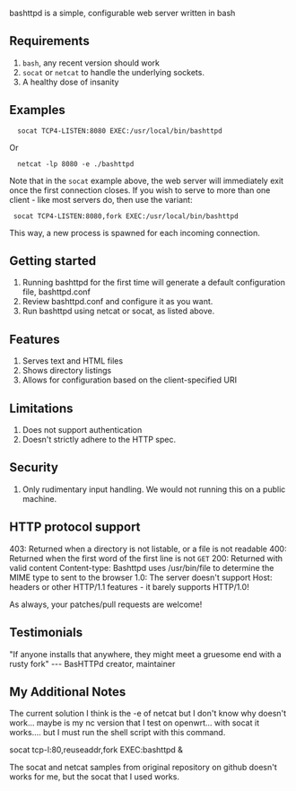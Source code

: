 bashttpd is a simple, configurable web server written in bash

Requirements
-------------

  1. `bash`, any recent version should work
  2. `socat` or `netcat` to handle the underlying sockets. 
  3. A healthy dose of insanity

Examples
---------

      socat TCP4-LISTEN:8080 EXEC:/usr/local/bin/bashttpd

Or

      netcat -lp 8080 -e ./bashttpd

Note that in the `socat` example above, the web server will immediately exit once the first connection closes. If you wish to serve to more than one client - like most servers do, then use the variant:

     socat TCP4-LISTEN:8080,fork EXEC:/usr/local/bin/bashttpd

This way, a new process is spawned for each incoming connection.


Getting started
----------------

  1. Running bashttpd for the first time will generate a default configuration file, bashttpd.conf
  2. Review bashttpd.conf and configure it as you want.
  3. Run bashttpd using netcat or socat, as listed above.

Features
---------

  1. Serves text and HTML files
  2. Shows directory listings
  3. Allows for configuration based on the client-specified URI

Limitations
------------

  1. Does not support authentication
  2. Doesn't strictly adhere to the HTTP spec.

Security
--------

  1. Only rudimentary input handling.  We would not running this on a public machine.

HTTP protocol support
---------------------

  403: Returned when a directory is not listable, or a file is not readable
  400: Returned when the first word of the first line is not `GET`
  200: Returned with valid content
  Content-type: Bashttpd uses /usr/bin/file to determine the MIME type to sent to the browser
  1.0: The server doesn't support Host: headers or other HTTP/1.1 features - it barely supports HTTP/1.0!

As always, your patches/pull requests are welcome!

Testimonials
------------

"If anyone installs that anywhere, they might meet a gruesome end with a rusty fork"
    --- BasHTTPd creator, maintainer

My Additional Notes
-------------------

The current solution I think is the -e of netcat but I don't know why doesn't work... maybe is my nc version that I test on openwrt...
with socat it works.... but I must run the shell script with this command.

socat tcp-l:80,reuseaddr,fork EXEC:bashttpd &

The socat and netcat samples from original repository on github doesn't works for me, but the socat that I used works.
